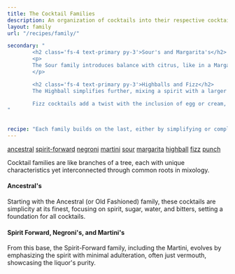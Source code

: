 ```yaml
---
title: The Cocktail Families
description: An organization of cocktails into their respective cocktail family groups such as ancestral old fashioned's, spirit forward cocktails, martini's and negroni's, sour's and highball's.
layout: family
url: "/recipes/family/"

secondary: "
        <h2 class='fs-4 text-primary py-3'>Sour's and Margarita's</h2>
        <p>
        The Sour family introduces balance with citrus, like in a Margarita, adding tartness to the sweetness and strength, creating a harmonious blend that's refreshing and complex.
        </p>

        <h2 class='fs-4 text-primary py-3'>Highballs and Fizz</h2>
        The Highball simplifies further, mixing a spirit with a larger portion of a non-alcoholic mixer, like soda in a Gin and Tonic, for a lighter, effervescent drink. 

        Fizz cocktails add a twist with the inclusion of egg or cream, introducing texture and a frothy top, while maintaining the highball's carbonation.
"
                  

recipe: "Each family builds on the last, either by simplifying or complicating the recipe, altering the balance of flavors, or changing the presentation, illustrating the evolution of cocktail culture from straightforward spirit-focused drinks to complex, layered concoctions."
---
```


<a href="/recipes/family/ancestral/" class="badge text-bg-info text-decoration-none" title="Ancestral / Old Fashioned Cocktail Recipes">ancestral</a>
<a href="/recipes/family/spirit-forward/" class="badge text-bg-info text-decoration-none" title="Spirit Forward Cocktail Recipes">spirit-forward</a>
<a href="/recipes/family/negroni/" class="badge text-bg-info text-decoration-none" title="Negroni Cocktail Recipes">negroni</a>
<a href="/recipes/family/martini/" class="badge text-bg-info text-decoration-none" title="Martini Cocktail Recipes">martini</a>
<a href="/recipes/family/sour/" class="badge text-bg-info text-decoration-none" title="Sour Cocktail Recipes">sour</a>
<a href="/recipes/family/margarita/" class="badge text-bg-info text-decoration-none" title="Margarita Recipes">margarita</a>
<a href="/recipes/family/highball/" class="badge text-bg-info text-decoration-none" title="Highball Cocktail Recipes">highball</a>
<a href="/recipes/family/fizz/" class="badge text-bg-info text-decoration-none" title="Fizz Cocktail Recipes">fizz</a>
<a href="/recipes/family/punch/" class="badge text-bg-info text-decoration-none" title="Punch Recipes">punch</a>

Cocktail families are like branches of a tree, each with unique characteristics yet interconnected through common roots in mixology. 

#### Ancestral's
Starting with the Ancestral (or Old Fashioned) family, these cocktails are simplicity at its finest, focusing on spirit, sugar, water, and bitters, setting a foundation for all cocktails. 

#### Spirit Forward, Negroni's, and Martini's
From this base, the Spirit-Forward family, including the Martini, evolves by emphasizing the spirit with minimal adulteration, often just vermouth, showcasing the liquor's purity. 



